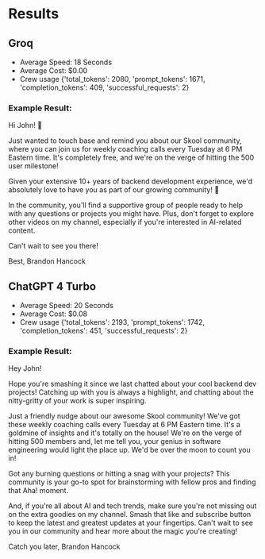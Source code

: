 # Results

## Groq

- Average Speed: 18 Seconds
- Average Cost: $0.00
- Crew usage {'total_tokens': 2080, 'prompt_tokens': 1671, 'completion_tokens': 409, 'successful_requests': 2}

### Example Result:

Hi John! 👋

Just wanted to touch base and remind you about our Skool community, where you can join us for weekly coaching calls every Tuesday at 6 PM Eastern time. It's completely free, and we're on the verge of hitting the 500 user milestone!

Given your extensive 10+ years of backend development experience, we'd absolutely love to have you as part of our growing community! 💪

In the community, you'll find a supportive group of people ready to help with any questions or projects you might have. Plus, don't forget to explore other videos on my channel, especially if you're interested in AI-related content.

Can't wait to see you there!

Best,
Brandon Hancock

## ChatGPT 4 Turbo

- Average Speed: 20 Seconds
- Average Cost: $0.08
- Crew usage {'total_tokens': 2193, 'prompt_tokens': 1742, 'completion_tokens': 451, 'successful_requests': 2}

### Example Result:

Hey John!

Hope you're smashing it since we last chatted about your cool backend dev projects! Catching up with you is always a highlight, and chatting about the nitty-gritty of your work is super inspiring.

Just a friendly nudge about our awesome Skool community! We've got these weekly coaching calls every Tuesday at 6 PM Eastern time. It's a goldmine of insights and it's totally on the house! We're on the verge of hitting 500 members and, let me tell you, your genius in software engineering would light the place up. We'd be over the moon to count you in!

Got any burning questions or hitting a snag with your projects? This community is your go-to spot for brainstorming with fellow pros and finding that Aha! moment.

And, if you're all about AI and tech trends, make sure you're not missing out on the extra goodies on my channel. Smash that like and subscribe button to keep the latest and greatest updates at your fingertips. Can't wait to see you in our community and hear more about the magic you're creating!

Catch you later,
Brandon Hancock
